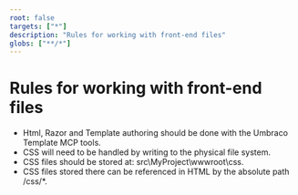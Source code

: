 ```yaml
---
root: false
targets: ["*"]
description: "Rules for working with front-end files"
globs: ["**/*"]
---
```


# Rules for working with front-end files

* Html, Razor and Template authoring should be done with the Umbraco Template MCP tools.
* CSS will need to be handled by writing to the physical file system.
* CSS files should be stored at: src\MyProject\wwwroot\css.
* CSS files stored there can be referenced in HTML by the absolute path /css/*.
